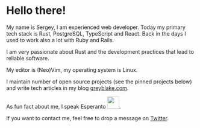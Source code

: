 
# Hello there!

My name is Sergey, I am experienced web developer.
Today my primary tech stack is Rust, PostgreSQL, TypeScript and React.
Back in the days I used to work also a lot with Ruby and Rails.

I am very passionate about Rust and the development practices that lead to reliable software.

My editor is (Neo)Vim, my operating system is Linux.

I maintain number of open source projects (see the pinned projects below) and write tech articles in my blog [greyblake.com](https://greyblake.com).

As fun fact about me, I speak Esperanto <img src="https://upload.wikimedia.org/wikipedia/commons/f/f5/Flag_of_Esperanto.svg" width="32" style="display: inline-block"/>.

If you want to contact me, feel free to drop a message on [Twitter](https://twitter.com/greyblake).

